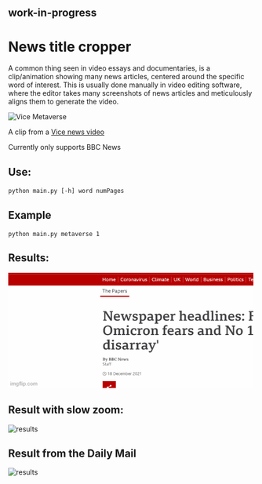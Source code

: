## work-in-progress

# News title cropper

A common thing seen in video essays and documentaries, is a clip/animation showing many news articles, centered around the specific word of interest. This is usually done manually in video editing software, where the editor takes many screenshots of news articles and meticulously aligns them to generate the video.

![Vice Metaverse](media/Vox-Metaverse.gif)

A clip from a [Vice news video](https://www.youtube.com/watch?v=bolyiGMcjBs&t=158s&ab_channel=VICENews)

Currently only supports BBC News

## Use:

    python main.py [-h] word numPages

## Example

    python main.py metaverse 1

## Results:

![results](media/Omicron.gif)

## Result with slow zoom:

![results](media/OmicronZoom.gif)

## Result from the Daily Mail

![results](media/Omicron-DM.gif)

